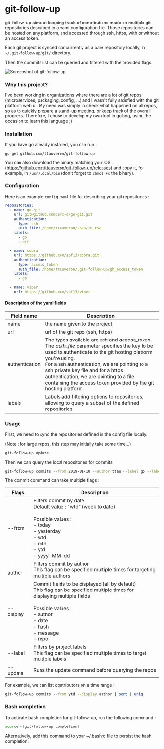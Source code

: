 # git-follow-up

git-follow-up aims at keeping track of contributions made on multiple git repositories described in a yaml configuration file.
Those repositories can be hosted on any platform, and accessed through ssh, https, with or without an access token.

Each git project is synced concurrently as a bare repository locally, in `~/.git-follow-up/git/` directory.

Then the commits list can be queried and filtered with the provided flags.  

![Screenshot of git-follow-up](https://user-images.githubusercontent.com/1558361/60553906-b2cb3480-9d35-11e9-9e4b-fef28cecd9ec.png)

### Why this project?

I've been working in organizations where there are a lot of git repos (microservices, packaging, config, ...) and I wasn't fully satisfied with the git platform web ui. 
My need was simply to check what happened on all repos, so as to quickly prepare a stand-up meeting, or keep track of the overall progress.
Therefore, I chose to develop my own tool in golang, using the occasion to learn this language ;)

### Installation

If you have go already installed, you can run : 
```bash
go get github.com/ttauveron/git-follow-up
```

You can also download the binary matching your OS (https://github.com/ttauveron/git-follow-up/releases) and copy it, for example, in `/usr/local/bin` (don't forget to `chmod +x` the binary).

### Configuration

Here is an example `config.yaml` file for describing your git repositories : 

```yaml
repositories:
  - name: go-git
    url: git@github.com:src-d/go-git.git
    authentication:
      type: ssh
      auth_file: /home/ttauveron/.ssh/id_rsa
    labels:
      - go
      - git
      
  - name: cobra
    url: https://github.com/spf13/cobra.git
    authentication:
      type: access_token
      auth_file: /home/ttauveron/.git-follow-up/gh_access_token
    labels:
      - go
      
  - name: viper
    url: https://github.com/spf13/viper
```

#### Description of the yaml fields

| Field name | Description |
|------|-------------------------------|
|name  | the name given to the project |
| url | url of the git repo (ssh, https)| 
| authentication | The types available are *ssh* and *access_token*. <br>  The *auth_file* parameter specifies the key to be used to authenticate to the git hosting platform you're using. <br> For a ssh authentication, we are pointing to a ssh private key file and for a https authentication, we are pointing to a file containing the access token provided by the git hosting platform.| 
|labels| Labels add filtering options to repositories, allowing to query a subset of the defined repositories |

### Usage

First, we need to sync the repositories defined in the config file locally.

(Note : for large repos, this step may initially take some time...)

```bash
git-follow-up update 
```

Then we can query the local repositories for commits
```bash
git-follow-up commits --from 2019-01-10 --author ttau --label go --label git
```

The commit command can take multiple flags : 

| Flags| Description| 
|---|---| 
|--from| Filters commit by date<br>Default value : "wtd" (week to date) <br><br> Possible values : <br>- today<br>- yesterday<br>- wtd<br>- mtd<br>- ytd<br>- yyyy-MM-dd|
|--author| Filters commit by author <br>This flag can be specified multiple times for targeting multiple authors|
|--display|Commit fields to be displayed (all by default)<br>This flag can be specified multiple times for displaying multiple fields<br><br>Possible values :<br>- author<br>- date<br>- hash<br>- message<br>- repo|  
|--label|Filters by project labels<br>This flag can be specified multiple times to target multiple labels|
|--update|Runs the update command before querying the repos|

For example, we can list contributors on a time range : 
```bash
git-follow-up commits --from ytd --display author | sort | uniq
```

### Bash completion

To activate bash completion for git-follow-up, run the following command :

```bash
source <(git-follow-up completion)
```

Alternatively, add this command to your ~/.bashrc file to persist the bash completion.
